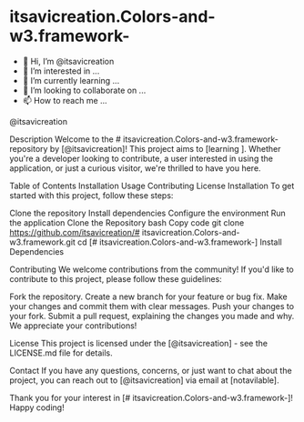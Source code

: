 # itsavicreation.Colors-and-w3.framework-

- 👋 Hi, I’m @itsavicreation
- 👀 I’m interested in ...
- 🌱 I’m currently learning ...
- 💞️ I’m looking to collaborate on ...
- 📫 How to reach me ...

@itsavicreation

Description
Welcome to the # itsavicreation.Colors-and-w3.framework- repository by [@itsavicreation]! This project aims to [learning ]. Whether you're a developer looking to contribute, a user interested in using the application, or just a curious visitor, we're thrilled to have you here.

Table of Contents
Installation
Usage
Contributing
License
Installation
To get started with this project, follow these steps:

Clone the repository
Install dependencies
Configure the environment
Run the application
Clone the Repository
bash
Copy code
git clone https://github.com/itsavicreation/# itsavicreation.Colors-and-w3.framework.git
cd [# itsavicreation.Colors-and-w3.framework-]
Install Dependencies


Contributing
We welcome contributions from the community! If you'd like to contribute to this project, please follow these guidelines:

Fork the repository.
Create a new branch for your feature or bug fix.
Make your changes and commit them with clear messages.
Push your changes to your fork.
Submit a pull request, explaining the changes you made and why.
We appreciate your contributions!

License
This project is licensed under the [@itsavicreation] - see the LICENSE.md file for details.

Contact
If you have any questions, concerns, or just want to chat about the project, you can reach out to [@itsavicreation] via email at [notavilable].

Thank you for your interest in [# itsavicreation.Colors-and-w3.framework-]! Happy coding!
